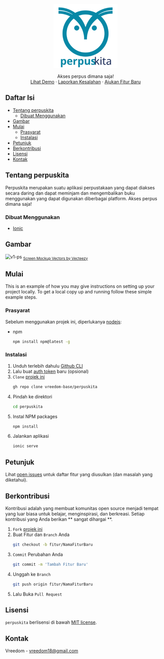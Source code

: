 <p align="center">
  <a href="https://laravel.com" target="_blank">
    <img src="https://raw.githubusercontent.com/vreedom-base/perpuskita/master/public/assets/icon/icon.svg" width="200">
  </a>
  
  <p align="center">
    Akses perpus dimana saja!
    <br />
    <a href="https://github.com/vreedom-base/perpuskita">Lihat Demo</a>
    ·
    <a href="https://github.com/vreedom-base/perpuskita/issues">Laporkan Kesalahan</a>
    ·
    <a href="https://github.com/vreedom-base/perpuskita/issues">Ajukan Fitur Baru</a>
  </p>
</p>

## Daftar Isi

* [Tentang perpuskita](#tentang-perpuskita)
  * [Dibuat Menggunakan](#dibuat-menggunakan)
* [Gambar](#gambar)
* [Mulai](#mulai)
  * [Prasyarat](#prasyarat)
  * [Instalasi](#instalasi)
* [Petunjuk](#petunjuk)
* [Berkontribusi](#berkontribusi)
* [Lisensi](#lisensi)
* [Kontak](#kontak)

## Tentang perpuskita

Perpuskita merupakan suatu aplikasi perpustakaan yang dapat diakses secara daring dan dapat meminjam dan mengembalikan buku menggunakan yang dapat digunakan diberbagai platform. Akses perpus dimana saja!

### Dibuat Menggunakan
* [Ionic](https://ionicframework.com/)

## Gambar

![v1-ps](https://user-images.githubusercontent.com/35516476/94348393-142ba180-0066-11eb-9098-3658e980a1a2.png)
<sub><a href="https://www.vecteezy.com/free-vector/screen-mockup">Screen Mockup Vectors by Vecteezy</a></sub>

## Mulai

This is an example of how you may give instructions on setting up your project locally.
To get a local copy up and running follow these simple example steps.

### Prasyarat

Sebelum menggunakan projek ini, diperlukanya [nodejs](https://nodejs.org/):
* npm
  ```sh
  npm install npm@latest -g
  ```

### Instalasi

1. Unduh terlebih dahulu [Github CLI](https://cli.github.com/)
2. Lalu buat [auth token](https://github.com/settings/tokens) baru (opsional)
3. `Clone` [projek ini](https://github.com/vreedom-base/perpuskita)
   ```sh
   gh repo clone vreedom-base/perpuskita
   ```
4. Pindah ke direktori 
   ```sh
   cd perpuskita
   ```
5. Instal NPM packages
   ```sh
   npm install
   ```
5. Jalankan aplikasi 
   ```sh
   ionic serve
   ```

## Petunjuk

Lihat [open issues](https://github.com/vreedom-base/perpuskita/issues) untuk daftar fitur yang diusulkan (dan masalah yang diketahui).

## Berkontribusi

Kontribusi adalah yang membuat komunitas open source menjadi tempat yang luar biasa untuk belajar, menginspirasi, dan berkreasi. Setiap kontribusi yang Anda berikan ** sangat dihargai **.

1. `Fork` [projek ini](https://github.com/vreedom-base/perpuskita)
2. Buat Fitur dan `Branch` Anda
   ```sh
   git checkout -b fitur/NamaFiturBaru
   ```
3. `Commit` Perubahan Anda 
   ```sh
   git commit -m 'Tambah Fitur Baru'
   ```
4. Unggah ke `Branch`
   ```sh
   git push origin fitur/NamaFiturBaru
   ```
5. Lalu Buka `Pull Request`

## Lisensi

`perpuskita` berlisensi di bawah [MIT license](https://opensource.org/licenses/MIT).

## Kontak

Vreedom - vreedom18@gmail.com

